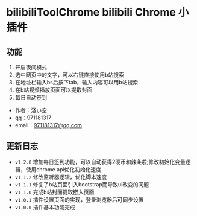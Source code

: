 # bilibiliToolChrome bilibili Chrome 小插件

## 功能

1. 开启夜间模式
2. 选中网页中的文字，可以右键直接使用b站搜索
3. 在地址栏输入bs后按下tab，输入内容可以用b站搜索
4. 在b站视频播放页面可以提取封面
5. 每日自动签到

* 作者：淺い空
* qq：971181317
* email：971181317@qq.com

## 更新日志

* `v1.2.0` 增加每日签到功能，可以自动获得2硬币和辣条啦;修改初始化变量逻辑，使用chrome api优化初始化速度
* `v1.1.2` 修改监听器逻辑，优化脚本速度
* `v1.1.1` 修复了b站页面引入bootstrap而导致ui改变的问题
* `v1.1.0` 完成b站封面提取嵌入页面
* `v1.0.1` 插件设置页面的实现，登录浏览器后可同步设置
* `v1.0.0` 插件基本功能完成
